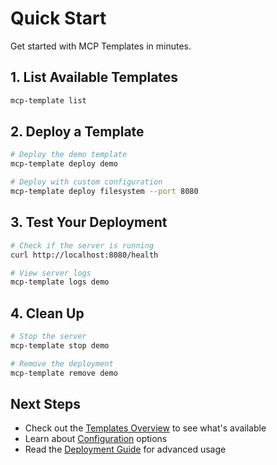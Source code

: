 # Quick Start

Get started with MCP Templates in minutes.

## 1. List Available Templates

```bash
mcp-template list
```

## 2. Deploy a Template

```bash
# Deploy the demo template
mcp-template deploy demo

# Deploy with custom configuration
mcp-template deploy filesystem --port 8080
```

## 3. Test Your Deployment

```bash
# Check if the server is running
curl http://localhost:8080/health

# View server logs
mcp-template logs demo
```

## 4. Clean Up

```bash
# Stop the server
mcp-template stop demo

# Remove the deployment
mcp-template remove demo
```

## Next Steps

- Check out the [Templates Overview](../server-templates/index.md) to see what's available
- Learn about [Configuration](configuration.md) options
- Read the [Deployment Guide](../guides/deployment.md) for advanced usage
